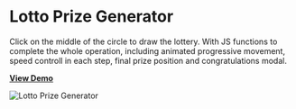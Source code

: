 # Lotto Prize Generator

Click on the middle of the circle to draw the lottery. With JS functions to complete the whole operation, including animated progressive movement, speed controll in each step, final prize position and congratulations modal.  

[**View Demo**](https://pamcy.github.io/50Websites/41-lotto-prize-generator/)

![Lotto Prize Generator](./dist/img/demo-lotto-prize.gif)

